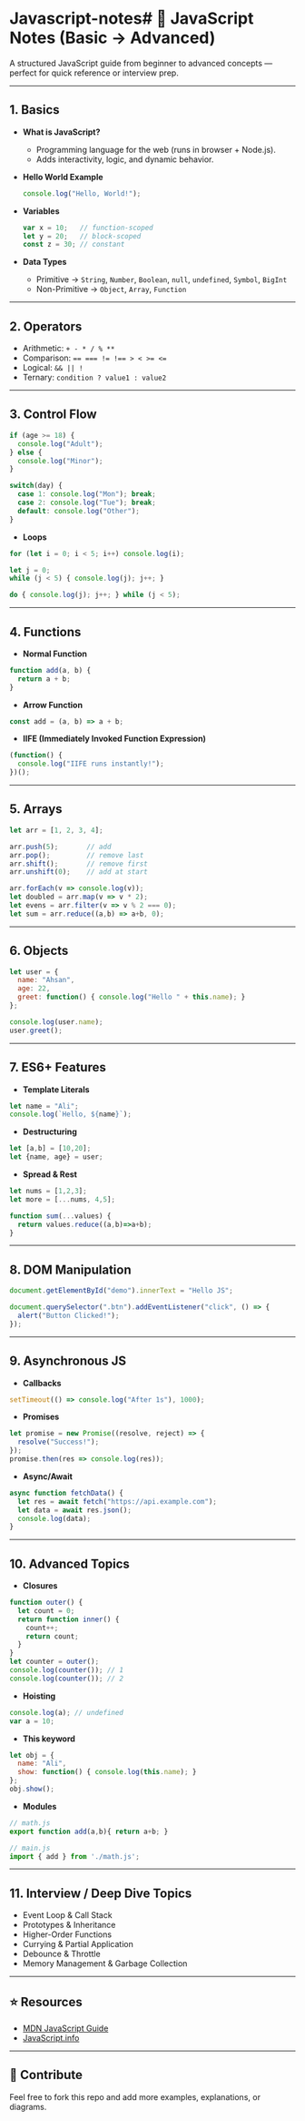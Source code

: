# Javascript-notes# 📘 JavaScript Notes (Basic → Advanced)

A structured JavaScript guide from beginner to advanced concepts — perfect for quick reference or interview prep.

---

## 1. Basics

* **What is JavaScript?**

  * Programming language for the web (runs in browser + Node.js).
  * Adds interactivity, logic, and dynamic behavior.

* **Hello World Example**

  ```js
  console.log("Hello, World!");
  ```

* **Variables**

  ```js
  var x = 10;   // function-scoped
  let y = 20;   // block-scoped
  const z = 30; // constant
  ```

* **Data Types**

  * Primitive → `String`, `Number`, `Boolean`, `null`, `undefined`, `Symbol`, `BigInt`
  * Non-Primitive → `Object`, `Array`, `Function`

---

## 2. Operators

* Arithmetic: `+ - * / % **`
* Comparison: `== === != !== > < >= <=`
* Logical: `&& || !`
* Ternary: `condition ? value1 : value2`

---

## 3. Control Flow

```js
if (age >= 18) {
  console.log("Adult");
} else {
  console.log("Minor");
}

switch(day) {
  case 1: console.log("Mon"); break;
  case 2: console.log("Tue"); break;
  default: console.log("Other");
}
```

* **Loops**

```js
for (let i = 0; i < 5; i++) console.log(i);

let j = 0;
while (j < 5) { console.log(j); j++; }

do { console.log(j); j++; } while (j < 5);
```

---

## 4. Functions

* **Normal Function**

```js
function add(a, b) {
  return a + b;
}
```

* **Arrow Function**

```js
const add = (a, b) => a + b;
```

* **IIFE (Immediately Invoked Function Expression)**

```js
(function() {
  console.log("IIFE runs instantly!");
})();
```

---

## 5. Arrays

```js
let arr = [1, 2, 3, 4];

arr.push(5);       // add
arr.pop();         // remove last
arr.shift();       // remove first
arr.unshift(0);    // add at start

arr.forEach(v => console.log(v));
let doubled = arr.map(v => v * 2);
let evens = arr.filter(v => v % 2 === 0);
let sum = arr.reduce((a,b) => a+b, 0);
```

---

## 6. Objects

```js
let user = {
  name: "Ahsan",
  age: 22,
  greet: function() { console.log("Hello " + this.name); }
};

console.log(user.name);
user.greet();
```

---

## 7. ES6+ Features

* **Template Literals**

```js
let name = "Ali";
console.log(`Hello, ${name}`);
```

* **Destructuring**

```js
let [a,b] = [10,20];
let {name, age} = user;
```

* **Spread & Rest**

```js
let nums = [1,2,3];
let more = [...nums, 4,5];

function sum(...values) {
  return values.reduce((a,b)=>a+b);
}
```

---

## 8. DOM Manipulation

```js
document.getElementById("demo").innerText = "Hello JS";

document.querySelector(".btn").addEventListener("click", () => {
  alert("Button Clicked!");
});
```

---

## 9. Asynchronous JS

* **Callbacks**

```js
setTimeout(() => console.log("After 1s"), 1000);
```

* **Promises**

```js
let promise = new Promise((resolve, reject) => {
  resolve("Success!");
});
promise.then(res => console.log(res));
```

* **Async/Await**

```js
async function fetchData() {
  let res = await fetch("https://api.example.com");
  let data = await res.json();
  console.log(data);
}
```

---

## 10. Advanced Topics

* **Closures**

```js
function outer() {
  let count = 0;
  return function inner() {
    count++;
    return count;
  }
}
let counter = outer();
console.log(counter()); // 1
console.log(counter()); // 2
```

* **Hoisting**

```js
console.log(a); // undefined
var a = 10;
```

* **This keyword**

```js
let obj = {
  name: "Ali",
  show: function() { console.log(this.name); }
};
obj.show();
```

* **Modules**

```js
// math.js
export function add(a,b){ return a+b; }

// main.js
import { add } from './math.js';
```

---

## 11. Interview / Deep Dive Topics

* Event Loop & Call Stack
* Prototypes & Inheritance
* Higher-Order Functions
* Currying & Partial Application
* Debounce & Throttle
* Memory Management & Garbage Collection

---

## ⭐ Resources

* [MDN JavaScript Guide](https://developer.mozilla.org/en-US/docs/Web/JavaScript/Guide)
* [JavaScript.info](https://javascript.info/)

---

## 🚀 Contribute

Feel free to fork this repo and add more examples, explanations, or diagrams.
